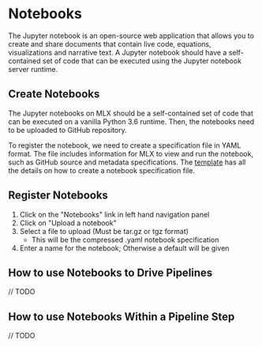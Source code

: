 # Notebooks

The Jupyter notebook is an open-source web application that allows you to create and share documents that contain live code, equations, visualizations and narrative text. A Jupyter notebook should have a self-contained set of code that can be executed using the Jupyter notebook server runtime.

## Create Notebooks
The Jupyter notebooks on MLX should be a self-contained set of code that can be executed on a vanilla Python 3.6 runtime. Then, the notebooks need to be uploaded to GitHub repository.

To register the notebook, we need to create a specification file in YAML format. The file includes information for MLX to view and run the notebook, such as GitHub source and metadata specifications. The [template](template.yaml) has all the details on how to create a notebook specification file.

## Register Notebooks
1. Click on the "Notebooks" link in left hand navigation panel
2. Click on "Upload a notebook"
3. Select a file to upload (Must be tar.gz or tgz format)
    - This will be the compressed .yaml notebook specification
4. Enter a name for the notebook; Otherwise a default will be given

## How to use Notebooks to Drive Pipelines

// TODO

## How to use Notebooks Within a Pipeline Step

// TODO
